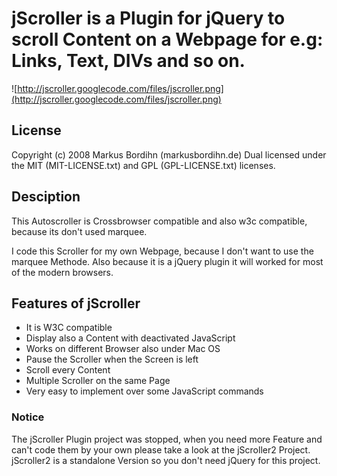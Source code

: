 # jScroller is a Plugin for jQuery to scroll Content on a Webpage for e.g: Links, Text, DIVs and so on. #

![http://jscroller.googlecode.com/files/jscroller.png](http://jscroller.googlecode.com/files/jscroller.png)

## License ##
Copyright (c) 2008 Markus Bordihn (markusbordihn.de)
Dual licensed under the MIT (MIT-LICENSE.txt)
and GPL (GPL-LICENSE.txt) licenses.

## Desciption ##
This Autoscroller is Crossbrowser compatible and also w3c compatible, because its don't used marquee.

I code this Scroller for my own Webpage, because I don't want to use the marquee Methode.
Also because it is a jQuery plugin it will worked for most of the modern browsers.

## Features of jScroller ##
  * It is W3C compatible
  * Display also a Content with deactivated JavaScript
  * Works on different Browser also under Mac OS
  * Pause the Scroller when the Screen is left
  * Scroll every Content
  * Multiple Scroller on the same Page
  * Very easy to implement over some JavaScript commands

### Notice ###
The jScroller Plugin project was stopped, when you need more Feature and can't code them by your own please take a look at the jScroller2 Project.
jScroller2 is a standalone Version so you don't need jQuery for this project.